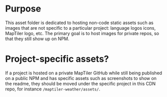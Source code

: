# Purpose
This asset folder is dedicated to hosting non-code static assets such as images that are not specific to a particular project: language logos icons, MapTiler logo, etc. The primary goal is to host images for private repos, so that they still show up on NPM.

# Project-specific assets?
If a project is hosted on a private MapTiler GitHub while still being published on a public NPM and has specific assets such as screenshots to show on the readme, they should be moved under the specific project in this CDN repo, for instance `/maptiler-weather/assets/`.
